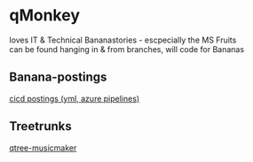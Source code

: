 # qMonkey 
loves IT & Technical Bananastories - escpecially the MS Fruits<br />
can be found hanging in & from branches, will code for Bananas

## Banana-postings
[cicd postings (yml, azure pipelines)](bananas/cicd.md )

## Treetrunks
[qtree-musicmaker](../../../qtree-musicmaker)
